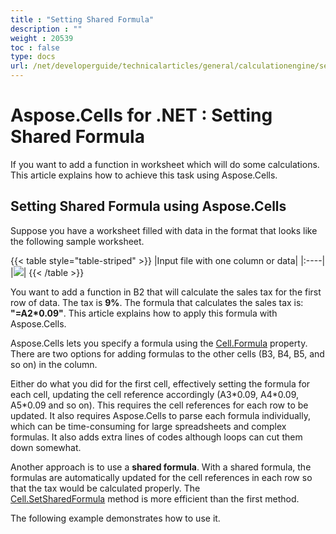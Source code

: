 ```yaml
---
title : "Setting Shared Formula" 
description : "" 
weight : 20539 
toc : false
type: docs
url: /net/developerguide/technicalarticles/general/calculationengine/setting+shared+formula/
---
```


# Aspose.Cells for .NET : Setting Shared Formula


If you want to add a function in worksheet which will do some calculations. This article explains how to achieve this task using Aspose.Cells.

## Setting Shared Formula using Aspose.Cells

Suppose you have a worksheet filled with data in the format that looks like the following sample worksheet.

{{< table style="table-striped" >}}
|Input file with one column or data|
|:----|
|![](https://docs2.aspose.com/cells/net/attachments/5017612/5112460.png)|
{{< /table >}}

You want to add a function in B2 that will calculate the sales tax for the first row of data. The tax is **9%**. The formula that calculates the sales tax is: **"=A2\*0.09"**. This article explains how to apply this formula with Aspose.Cells.

Aspose.Cells lets you specify a formula using the [Cell.Formula](https://apireference.aspose.com/net/cells/aspose.cells/cell/properties/formula) property. There are two options for adding formulas to the other cells (B3, B4, B5, and so on) in the column.

Either do what you did for the first cell, effectively setting the formula for each cell, updating the cell reference accordingly (A3\*0.09, A4\*0.09, A5\*0.09 and so on). This requires the cell references for each row to be updated. It also requires Aspose.Cells to parse each formula individually, which can be time-consuming for large spreadsheets and complex formulas. It also adds extra lines of codes although loops can cut them down somewhat.

Another approach is to use a **shared formula**. With a shared formula, the formulas are automatically updated for the cell references in each row so that the tax would be calculated properly. The [Cell.SetSharedFormula](https://apireference.aspose.com/net/cells/aspose.cells/cell/methods/setsharedformula/index) method is more efficient than the first method.

The following example demonstrates how to use it.

